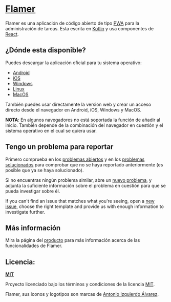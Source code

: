 # [Flamer](https://github.com/ant04x/Flamer)

Flamer es una aplicación de código abierto de tipo [PWA](https://en.wikipedia.org/wiki/Progressive_web_application)
para la administración de tareas. Esta escrita en [Kotlin](https://kotlinlang.org/) 
y usa componentes de [React](https://reactjs.org/).

<!--![GitHub Desktop screenshot - Windows](https://cloud.githubusercontent.com/assets/359239/26094502/a1f56d02-3a5d-11e7-8799-23c7ba5e5106.png)-->

## ¿Dónde esta disponible?

Puedes descargar la aplicación oficial para tu sistema operativo:

- [Android](https://central.github.com/deployments/ant04x/Flamer/latest/android)
- [iOS](https://central.github.com/deployments/ant04x/desktop/Flamer/ios)
- [Windows](https://central.github.com/deployments/ant04x/Flamer/latest/win32)
- [Linux](https://central.github.com/deployments/ant04x/Flamer/latest/snap)
- [MacOS](https://central.github.com/deployments/ant04x/Flamer/latest/macos)

También puedes usar directamente la version web y crear un acceso directo
desde el navegador en Android, iOS, Windows y MacOS.

**NOTA**: En algunos navegadores no está soportada la función de añadir al 
inicio. También depende de la combinación del navegador en cuestión y el 
sistema operativo en el cual se quiera usar.

## Tengo un problema para reportar 

Primero comprueba en los [problemas abiertos](https://github.com/desktop/desktop/issues?q=is%3Aopen)
y en los [problemas solucionados](https://github.com/desktop/desktop/issues?q=is%3Aclosed)
para comprobar que no se haya reportado anteriormente (es posible que ya se 
haya solucionado).

Si no encuentras ningún problema similar, abre un [nuevo problema](https://github.com/ant04x/Flamer/issues/new/choose),
y adjunta la suficiente información sobre el problema en cuestión para que se 
pueda investigar sobre él.

If you can't find an issue that matches what you're seeing, open a [new issue](https://github.com/desktop/desktop/issues/new/choose),
choose the right template and provide us with enough information to investigate
further.

## Más información

Mira la página del [producto](https://ant04x.github.com/Framer) para más 
información acerca de las funcionalidades de Flamer.

## Licencia:

**[MIT](LICENSE)**

Proyecto licenciado bajo los términos y condiciones de la licencia [MIT](LICENSE).

Flamer, sus iconos y logotipos son marcas de [Antonio Izquierdo Álvarez](https://github.com/ant04x).
